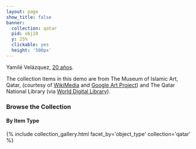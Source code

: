 ```yaml
---
layout: page
show_title: false
banner:
  collection: qatar
  pid: obj10
  y: 25%
  clickable: yes
  height: '500px'
---
```


Yamilé Velázquez, [20 años](https://www.youtube.com/watch?v=XD77aMyCv0Q).

The collection items in this demo are from The Museum of Islamic Art, Qatar, (courtesy of [WikiMedia](https://commons.wikimedia.org/wiki/Category:Google_Art_Project_works_in_The_Museum_of_Islamic_Art,_Qatar) and [Google Art Project](https://www.google.com/culturalinstitute/about/artproject/)) and The Qatar National Library (via [World Digital Library](https://www.wdl.org/en/)).

### Browse the Collection

#### By Item Type
{% include collection_gallery.html facet_by='object_type' collection='qatar' %}
